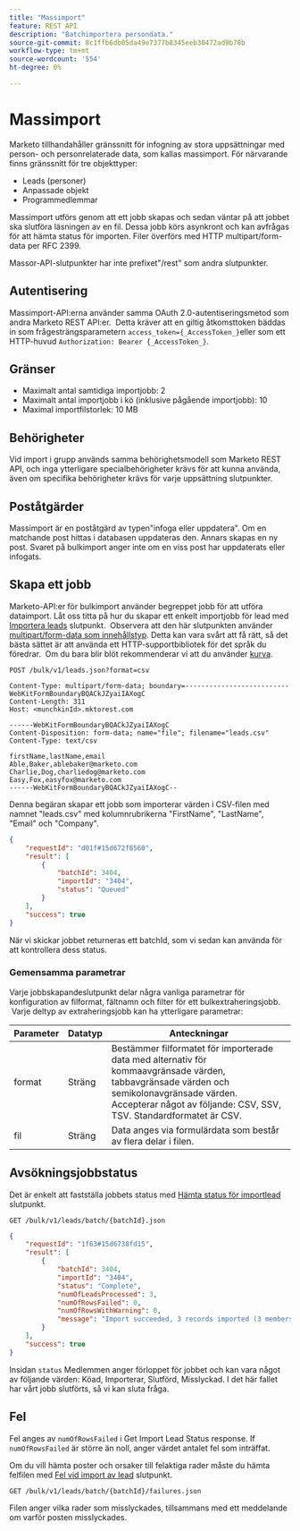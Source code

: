 ```yaml
---
title: "Massimport"
feature: REST API
description: "Batchimportera persondata."
source-git-commit: 8c1ffb6db05da49e7377b8345eeb30472ad9b78b
workflow-type: tm+mt
source-wordcount: '554'
ht-degree: 0%

---
```



# Massimport

Marketo tillhandahåller gränssnitt för infogning av stora uppsättningar med person- och personrelaterade data, som kallas massimport. För närvarande finns gränssnitt för tre objekttyper:

- Leads (personer)
- Anpassade objekt
- Programmedlemmar

Massimport utförs genom att ett jobb skapas och sedan väntar på att jobbet ska slutföra läsningen av en fil. Dessa jobb körs asynkront och kan avfrågas för att hämta status för importen. Filer överförs med HTTP multipart/form-data per RFC 2399.

Massor-API-slutpunkter har inte prefixet&quot;/rest&quot; som andra slutpunkter.

## Autentisering

Massimport-API:erna använder samma OAuth 2.0-autentiseringsmetod som andra Marketo REST API:er.  Detta kräver att en giltig åtkomsttoken bäddas in som frågesträngsparametern `access_token={_AccessToken_}`eller som ett HTTP-huvud `Authorization: Bearer {_AccessToken_}`.

## Gränser

- Maximalt antal samtidiga importjobb: 2
- Maximalt antal importjobb i kö (inklusive pågående importjobb): 10
- Maximal importfilstorlek: 10 MB

## Behörigheter

Vid import i grupp används samma behörighetsmodell som Marketo REST API, och inga ytterligare specialbehörigheter krävs för att kunna använda, även om specifika behörigheter krävs för varje uppsättning slutpunkter.

## Poståtgärder

Massimport är en poståtgärd av typen&quot;infoga eller uppdatera&quot;. Om en matchande post hittas i databasen uppdateras den. Annars skapas en ny post. Svaret på bulkimport anger inte om en viss post har uppdaterats eller infogats.

## Skapa ett jobb

Marketo-API:er för bulkimport använder begreppet jobb för att utföra dataimport. Låt oss titta på hur du skapar ett enkelt importjobb för lead med [Importera leads](https://developer.adobe.com/marketo-apis/api/mapi/#tag/Bulk-Import-Leads/operation/importLeadUsingPOST) slutpunkt.  Observera att den här slutpunkten använder [multipart/form-data som innehållstyp](https://www.w3.org/Protocols/rfc1341/7_2_Multipart.html). Detta kan vara svårt att få rätt, så det bästa sättet är att använda ett HTTP-supportbibliotek för det språk du föredrar.  Om du bara blir blöt rekommenderar vi att du använder [kurva](https://curl.se/).

```
POST /bulk/v1/leads.json?format=csv
```

```
Content-Type: multipart/form-data; boundary=--------------------------WebKitFormBoundaryBQACkJZyaiIAXogC
Content-Length: 311
Host: <munchkinId>.mktorest.com
```

```
------WebKitFormBoundaryBQACkJZyaiIAXogC
Content-Disposition: form-data; name="file"; filename="leads.csv"
Content-Type: text/csv

firstName,lastName,email
Able,Baker,ablebaker@marketo.com
Charlie,Dog,charliedog@marketo.com
Easy,Fox,easyfox@marketo.com
------WebKitFormBoundaryBQACkJZyaiIAXogC--
```

Denna begäran skapar ett jobb som importerar värden i CSV-filen med namnet &quot;leads.csv&quot; med kolumnrubrikerna &quot;FirstName&quot;, &quot;LastName&quot;, &quot;Email&quot; och &quot;Company&quot;.

```json
{
    "requestId": "d01f#15d672f8560",
    "result": [
        {
            "batchId": 3404,
            "importId": "3404",
            "status": "Queued"
        }
    ],
    "success": true
}
```

När vi skickar jobbet returneras ett batchId, som vi sedan kan använda för att kontrollera dess status.

### Gemensamma parametrar

Varje jobbskapandeslutpunkt delar några vanliga parametrar för konfiguration av filformat, fältnamn och filter för ett bulkextraheringsjobb.  Varje deltyp av extraheringsjobb kan ha ytterligare parametrar:

| Parameter | Datatyp | Anteckningar |
|---|---|---|
| format | Sträng | Bestämmer filformatet för importerade data med alternativ för kommaavgränsade värden, tabbavgränsade värden och semikolonavgränsade värden. Accepterar något av följande: CSV, SSV, TSV. Standardformatet är CSV. |
| fil | Sträng | Data anges via formulärdata som består av flera delar i filen. |


## Avsökningsjobbstatus

Det är enkelt att fastställa jobbets status med [Hämta status för importlead](https://developer.adobe.com/marketo-apis/api/mapi/#tag/Bulk-Import-Leads/operation/getImportLeadStatusUsingGET) slutpunkt.

```
GET /bulk/v1/leads/batch/{batchId}.json
```

```json
{
    "requestId": "1f63#15d6738fd15",
    "result": [
        {
            "batchId": 3404,
            "importId": "3404",
            "status": "Complete",
            "numOfLeadsProcessed": 3,
            "numOfRowsFailed": 0,
            "numOfRowsWithWarning": 0,
            "message": "Import succeeded, 3 records imported (3 members)"
        }
    ],
    "success": true
}
```

Insidan `status` Medlemmen anger förloppet för jobbet och kan vara något av följande värden: Köad, Importerar, Slutförd, Misslyckad. I det här fallet har vårt jobb slutförts, så vi kan sluta fråga.

## Fel

Fel anges av `numOfRowsFailed` i Get Import Lead Status response. If `numOfRowsFailed` är större än noll, anger värdet antalet fel som inträffat.

Om du vill hämta poster och orsaker till felaktiga rader måste du hämta felfilen med [Fel vid import av lead](https://developer.adobe.com/marketo-apis/api/mapi/#tag/Bulk-Import-Leads/operation/getImportLeadFailuresUsingGET) slutpunkt.

```
GET /bulk/v1/leads/batch/{batchId}/failures.json
```

Filen anger vilka rader som misslyckades, tillsammans med ett meddelande om varför posten misslyckades.
